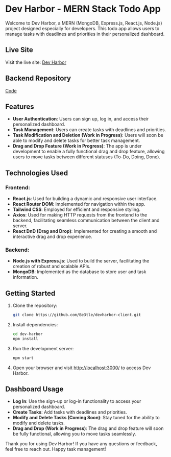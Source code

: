 # Dev Harbor - MERN Stack Todo App

Welcome to Dev Harbor, a MERN (MongoDB, Express.js, React.js, Node.js) project designed especially for developers. This todo app allows users to manage tasks with deadlines and priorities in their personalized dashboard.

## Live Site

Visit the live site: [Dev Harbor](https://dev-harbor.web.app/)

## Backend Repository

[Code](https://github.com/Be3tle/devharbor-server)

## Features

- **User Authentication**: Users can sign up, log in, and access their personalized dashboard.
- **Task Management**: Users can create tasks with deadlines and priorities.
- **Task Modification and Deletion (Work in Progress)**: Users will soon be able to modify and delete tasks for better task management.
- **Drag and Drop Feature (Work in Progress)**: The app is under development to enable a fully functional drag and drop feature, allowing users to move tasks between different statuses (To-Do, Doing, Done).

## Technologies Used

### Frontend:

- **React.js**: Used for building a dynamic and responsive user interface.
- **React Router DOM**: Implemented for navigation within the app.
- **Tailwind CSS**: Employed for efficient and responsive styling.
- **Axios**: Used for making HTTP requests from the frontend to the backend, facilitating seamless communication between the client and server.
- **React DnD (Drag and Drop)**: Implemented for creating a smooth and interactive drag and drop experience.

### Backend:

- **Node.js with Express.js**: Used to build the server, facilitating the creation of robust and scalable APIs.
- **MongoDB**: Implemented as the database to store user and task information.

## Getting Started

1. Clone the repository:

   ```bash
   git clone https://github.com/Be3tle/devharbor-client.git
   ```

2. Install dependencies:

   ```bash
   cd dev-harbor
   npm install
   ```

3. Run the development server:

   ```bash
   npm start
   ```

4. Open your browser and visit [http://localhost:3000/](http://localhost:3000/) to access Dev Harbor.

## Dashboard Usage

- **Log In**: Use the sign-up or log-in functionality to access your personalized dashboard.
- **Create Tasks**: Add tasks with deadlines and priorities.
- **Modify and Delete Tasks (Coming Soon)**: Stay tuned for the ability to modify and delete tasks.
- **Drag and Drop (Work in Progress)**: The drag and drop feature will soon be fully functional, allowing you to move tasks seamlessly.

Thank you for using Dev Harbor! If you have any questions or feedback, feel free to reach out. Happy task management!
